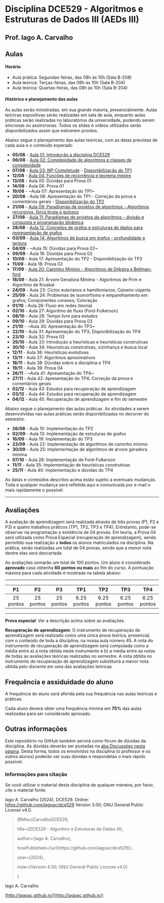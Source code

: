 # Disciplina DCE529 - Algoritmos e Estruturas de Dados III (AEDs III)

## Prof. Iago A. Carvalho

## Aulas

#### Horário

- Aula prática: Segundas-feiras, das 08h às 10h (Sala B-208)
- Aula teórica: Terças-feiras, das 08h às 10h (Sala B-204)
- Aula teórica: Quartas-feiras, das 08h às 10h (Sala B-204)

#### Histórico e planejamento das aulas

As aulas serão ministradas, em sua grande maioria, presencialmente. Aulas teóricas expositivas serão realizadas em sala de aula, enquanto aulas práticas serão realizadas no laboratórios da universidade, podendo serem síncronas ou assíncronas. Todos os slides e vídeos utilizados serão disponibilizados assim que estiverem prontos.  

Abaixo segue o planejamento das aulas teóricas, com as datas previstas de cada aula e o conteúdo esperado

-  **05/08** - [Aula 01: Introdução a disciplina DCE529](slides/aula_01.pdf)
-  **06/08** - [Aula 02: Complexidade de algoritmos e classes de complexidade](slides/aula_02.pdf)
-  **07/08** - [Aula 03: NP-Completude](slides/aula_03.pdf) - [Disponibilização do TP1](trabalhos_praticos/tp01/descricao.pdf)
-  **12/08** - [Aula 04: Funções de recorrência e teorema mestre](slides/aula_04.pdf)
-  **13/08** - Aula 05: Dúvidas para Prova 01
-  **14/08** - Aula 06: Prova 01
-  **19/08** - ~Aula 07: Apresentação do TP1~
-  **20/08** - Aula 08: Apresentação do TP1 - Correção da prova e comentários gerais - [Disponibilização do TP2](trabalhos_praticos/tp02/descricao.pdf)
-  **21/08** - [Aula 09: Paradigmas de projetos de algoritmos - Algoritmos recursivos, força bruta e gulosos](slides/aula_09.pdf)
-  **27/08** - [Aula 11: Paradigmas de projetos de algoritmos - divisão e conquista e programação dinâmica](slides/aula_11.pdf)
-  **28/08** - [Aula 12: Conceitos de grafos e estruturas de dados para representação de grafos](slides/aula_12.pdf)
-  **03/09** - [Aula 14: Algoritmos de busca em grafos - profundidade e largura](slides/aula_14.pdf)
-  **04/09** - ~Aula 15: Dúvidas para Prova 02~
-  **09/09** - Aula 16: Dúvidas para Prova 02
-  **10/09** - Aula 17: Apresentação do TP2 - Disponibilização do TP3
-  **11/09** - Aula 18: Prova 02
-  **17/09** - [Aula 20: Caminho Mínimo - Algoritmos de Dijkstra e Bellman-ford](slides/aula_20.pdf)
-  **18/09** - Aula 21: Árvore Geradora Mínima - Algoritmos de Prim e Algoritmo de Kruskal
-  **24/09** - Aula 23: Ciclos eulerianos e hamiltonianos; Caixeiro viajante
-  **25/09** - Aula 24: Problemas de isomorfismo e emparelhamento em grafos; Componentes conexos; Coloração
-  **01/10** - Aula 26: Fluxo em redes (teoria)
-  **02/10** - Aula 27: Algoritmo de fluxo (Ford-Fulkerson)
-  **08/10** - Aula 28: Tempo livre para estudos
-  **09/10** - Aula 29: Dúvidas para Prova 03
-  **21/10** - ~Aula 30: Apresentação do TP3~
-  **22/10** - Aula 31: Apresentação do TP3;  Disponibilização do TP4
-  **23/10** - Aula 32: Prova 03
-  **29/10** - Aula 33: Introdução a heurísticas e heurísticas construtivas
-  **30/10** - Aula 34: Heurísticas construtivas, vizinhança e busca local
-  **12/11** - Aula 36: Heurísticas evolutivas
-  **13/11** - Aula 37: Algoritmos aproximativos
-  **18/11** - Aula 38: Dúvidas sobre a disciplina e TP4
-  **19/11** - Aula 39: Prova 04
-  **26/11** - ~Aula 41: Apresentação do TP4~
-  **27/11** - Aula 42: Apresentação do TP4; Correção da prova e comentários gerais
-  **02/12** - Aula 43: Estudos para recuperação de aprendizagem
-  **03/12** - Aula 44: Estudos para recuperação de aprendizagem
-  **04/12** - Aula 45: Recuperação de aprendizagem e fim do semestre

Abaixo segue o planejamento das aulas práticas. As atividades a serem desenvolvidas nas aulas práticas serão disponibilizadas no decorrer do semestre.

-  **26/08** - Aula 10: Implementação do TP2
-  **02/09** - Aula 13: Implementação de estruturas de grafos
-  **16/09** - Aula 19: Implementação do TP3
-  **23/09** - Aula 22: Implementação de algoritmos de caminho mínimo
-  **30/09** - Aula 25: Implementação de algoritmos de árvore geradora mínima
-  **07/10** - Aula 28: Implementação de Ford-Fulkerson
-  **11/11** - Aula 35: Implementação de heurísticas construtivas
-  **25/11** - Aula 40: Implementação e dúvidas do TP4

As datas e conteúdos descritos acima estão sujeito a eventuais mudanças. Toda e qualquer mudança será refletida aqui e comunicada por e-mail o mais rapidamente o possível.

---

## Avaliações

A avaliação de aprendizagem será realizada através de três provas (P1, P2 e P3) e quatro trabalhos práticos (TP1, TP2, TP3 e TP4). Entretanto, pode-se observar na programação a existência de 04 provas. Em teoria, a Prova 04 será utilizada como Prova Especial (recuperação de aprendizagem), sendo permitido sua realização a **todos** os alunos matriculados na disciplina. Na prática, serão realizadas um total de 04 provas, sendo que a menor nota dentre elas será descartada.
  
As avaliações somarão um total de 100 pontos. Um aluno é considerado **aprovado** caso obtenha **60 pontos ou mais** ao fim do curso. A pontuação máxima para cada atividade é mostrada na tabela abaixo:

---

| P1 | P2 | P3 | TP1 | TP2 | TP3 | TP4 |
| :------------: | :------------: | :------------: | :------------: | :------------: | :------------: | :------------: |
| 25 pontos | 25 pontos | 25 pontos | 6.25 pontos | 6.25 pontos | 6.25 pontos | 6.25 pontos|

---

**Prova especial**: Ver a descrição acima sobre as avaliações.

**Recuperação de aprendizagem**: O instrumento de recuperação de aprendizagem será realizado como uma única prova teórica, presencial, com o conteúdo de toda a disciplina, na nossa aula número 45. A nota do instrumento de recuperação de aprendizagem será computada como a média entre a) a nota obtida neste instrumento e b) a média entre as notas de todas as avaliações teóricas realizadas no semestre. A nota obtida no instrumento de recuperação de aprendizagem substituirá a menor nota obtida pelo discente em uma das avaliações teóricas

## Frequência e assiduidade do aluno

A frequência do aluno será aferida pela sua frequência nas aulas teóricas e práticas.

Cada aluno deverá obter uma frequência mínima em **75%** das aulas realizadas para ser considerado aprovado.



## Outras informações

Este repositório no GitHub também servirá como fórum de dúvidas da disciplina. As dúvidas deverão ser postadas na [aba Discussões nesta página](https://github.com/iagoac/dce529/discussions). Desta forma, todos os envolvidos na disciplina (o professor e os outros alunos) poderão ver suas dúvidas e respondelas o mais rápido possível.

### Informações para citação

  

Se você utilizar o material desta disciplina de qualquer maneira, por favor, cite o material fonte:

  

Iago A. Carvalho (2024), DCE529. Online: https://github.com/iagoac/dce529 Version 3.00; GNU General Public License v4.0.

  
  

> @Misc{CarvalhoDCE529,
>
> title={DCE529 - Algoritmo e Estruturas de Dados III},
>
> author={Iago A. Carvalho},
>
> howPublished={\url{https&#58;//github\.com/iagoac/dce529}},
>
> year={2024},
> 
> note={Version 4.00; GNU General Public License v4.0}
>
> }


Iago A. Carvalho

[http://iagoac.github.io/](http://iagoac.github.io/)
